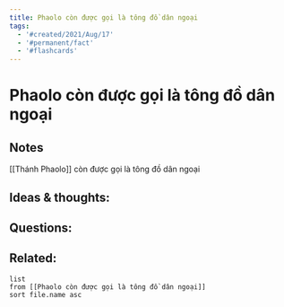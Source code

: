 ```yaml
---
title: Phaolo còn được gọi là tông đồ dân ngoại
tags:
  - '#created/2021/Aug/17'
  - '#permanent/fact'
  - '#flashcards'
---
```

# Phaolo còn được gọi là tông đồ dân ngoại

## Notes
[[Thánh Phaolo]] còn được gọi là tông đồ dân ngoại

## Ideas & thoughts:


## Questions:


## Related:
```dataview
list
from [[Phaolo còn được gọi là tông đồ dân ngoại]]
sort file.name asc
```
